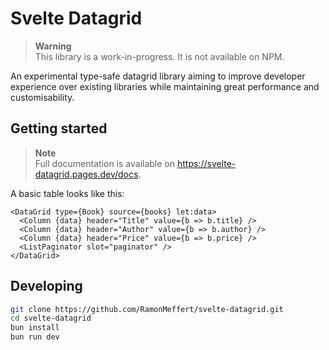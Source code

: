 # Svelte Datagrid

> **Warning**  
> This library is a work-in-progress. It is not available on NPM.

An experimental type-safe datagrid library aiming to improve developer
experience over existing libraries while maintaining great performance and
customisability.

## Getting started

> **Note**  
> Full documentation is available on <https://svelte-datagrid.pages.dev/docs>.

A basic table looks like this:

```svelte
<DataGrid type={Book} source={books} let:data>
  <Column {data} header="Title" value={b => b.title} />
  <Column {data} header="Author" value={b => b.author} />
  <Column {data} header="Price" value={b => b.price} />
  <ListPaginator slot="paginator" />
</DataGrid>
```

## Developing

```sh
git clone https://github.com/RamonMeffert/svelte-datagrid.git
cd svelte-datagrid
bun install
bun run dev
```
